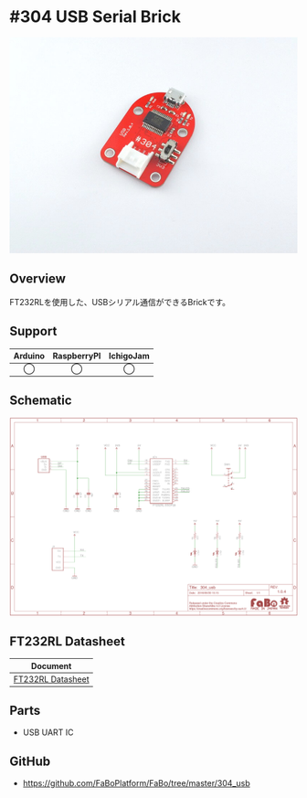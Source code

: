 # #304 USB Serial Brick

![](./img/304_usb_serial.jpg)
<!--COLORME-->

## Overview
FT232RLを使用した、USBシリアル通信ができるBrickです。

## Support
|Arduino|RaspberryPI|IchigoJam|
|:--:|:--:|:--:|
|◯|◯|◯|

## Schematic
![](./img/304_usb_serial_sch.png)

## FT232RL Datasheet
|Document|
|--|
|[FT232RL Datasheet](http://www.ftdichip.com/Support/Documents/DataSheets/ICs/DS_FT232R.pdf)|

## Parts
- USB UART IC

## GitHub
- https://github.com/FaBoPlatform/FaBo/tree/master/304_usb
